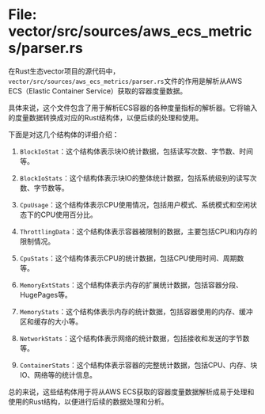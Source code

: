 # File: vector/src/sources/aws_ecs_metrics/parser.rs

在Rust生态vector项目的源代码中，`vector/src/sources/aws_ecs_metrics/parser.rs`文件的作用是解析从AWS ECS（Elastic Container Service）获取的容器度量数据。

具体来说，这个文件包含了用于解析ECS容器的各种度量指标的解析器。它将输入的度量数据转换成对应的Rust结构体，以便后续的处理和使用。

下面是对这几个结构体的详细介绍：

1. `BlockIoStat`：这个结构体表示块IO统计数据，包括读写次数、字节数、时间等。

2. `BlockIoStats`：这个结构体表示块IO的整体统计数据，包括系统级别的读写次数、字节数等。

3. `CpuUsage`：这个结构体表示CPU使用情况，包括用户模式、系统模式和空闲状态下的CPU使用百分比。

4. `ThrottlingData`：这个结构体表示容器被限制的数据，主要包括CPU和内存的限制情况。

5. `CpuStats`：这个结构体表示CPU的统计数据，包括CPU使用时间、周期数等。

6. `MemoryExtStats`：这个结构体表示内存的扩展统计数据，包括容器分段、HugePages等。

7. `MemoryStats`：这个结构体表示内存的统计数据，包括容器使用的内存、缓冲区和缓存的大小等。

8. `NetworkStats`：这个结构体表示网络的统计数据，包括接收和发送的字节数等。

9. `ContainerStats`：这个结构体表示容器的完整统计数据，包括CPU、内存、块IO、网络等的统计信息。

总的来说，这些结构体用于将从AWS ECS获取的容器度量数据解析成易于处理和使用的Rust结构，以便进行后续的数据处理和分析。

